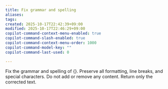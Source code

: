 ```yaml
---
title: Fix grammar and spelling
aliases:
tags:
created: 2025-10-17T22:42:39+09:00
modified: 2025-10-17T22:46:29+09:00
copilot-command-context-menu-enabled: true
copilot-command-slash-enabled: true
copilot-command-context-menu-order: 1000
copilot-command-model-key: ""
copilot-command-last-used: 0

---
```

Fix the grammar and spelling of {}. Preserve all formatting, line breaks, and special characters. Do not add or remove any content. Return only the corrected text.
